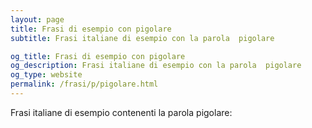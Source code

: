 ```yaml
---
layout: page
title: Frasi di esempio con pigolare 
subtitle: Frasi italiane di esempio con la parola  pigolare

og_title: Frasi di esempio con pigolare 
og_description: Frasi italiane di esempio con la parola  pigolare
og_type: website
permalink: /frasi/p/pigolare.html
---
```


Frasi italiane di esempio contenenti la parola pigolare:


